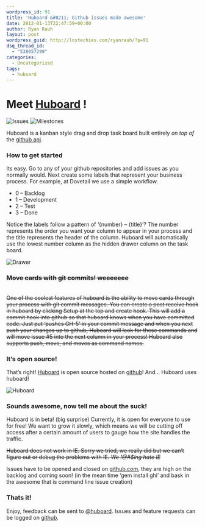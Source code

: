 ```yaml
---
wordpress_id: 91
title: 'Huboard &#8211; Github issues made awesome'
date: 2012-01-13T22:47:59+00:00
author: Ryan Rauh
layout: post
wordpress_guid: http://lostechies.com/ryanrauh/?p=91
dsq_thread_id:
  - "538057299"
categories:
  - Uncategorized
tags:
  - huboard
---
```

# Meet <a title="Go to huboard its awesome!" href="http://huboard.com" target="_blank">Huboard</a> !

<img style="max-width: 100%;" src="http://f.cl.ly/items/2V300F3W1W20121x1q00/Image%202012-01-13%20at%203.48.44%20PM.png" alt="Issues" />

<img style="max-width: 100%;" src="http://f.cl.ly/items/1z42372T3R2H001k3D0T/Image%202012-01-13%20at%203.49.07%20PM.png" alt="Milestones" />

Huboard is a kanban style drag and drop task board built entirely _on top of_ the [github api](http://developer.github.com/v3/).

### How to get started

Its easy. Go to any of your github repositories and add issues as you normally would. Next create some labels that represent your business process. For example, at Dovetail we use a simple workflow.

  * 0 &#8211; Backlog
  * 1 &#8211; Development
  * 2 &#8211; Test
  * 3 &#8211; Done

Notice the labels follow a pattern of &#8216;{number} &#8211; {title}&#8217;? The number represents the order you want your column to appear in your process and the title represents the header of the column. Huboard will automatically use the lowest number column as the hidden drawer column on the task board.

<img style="max-width: 100%;" src="http://f.cl.ly/items/1f2k3E443j111z0b2V1J/Image%202012-01-13%20at%204.06.29%20PM.png" alt="Drawer" />

### <del>Move cards with git commits! weeeeeee</del>

<del><br /> One of the coolest features of huboard is the ability to move cards through your process with git commit messages. You can create a post receive hook in huboard by clicking Setup at the top and create hook. This will add a commit hook into github so that huboard knows when you have committed code. Just put &#8216;pushes GH-5&#8217; in your commit message and when you next push your changes up to github, Huboard will look for these commands and will move issue #5 into the next column in your process! Huboard also supports push, move, and moves as command names.</del>

### It&#8217;s open source!

That&#8217;s right! [Huboard](https://github.com/rauhryan/huboard) is open source hosted on [github](https://github.com/rauhryan/huboard)! And&#8230; Huboard uses huboard!

<img style="max-width: 100%;" src="http://cl.ly/1k0j3l1V0D1j2O0W123j/Image%202012-01-13%20at%204.18.40%20PM.png" alt="Huboard" />

### Sounds awesome, now tell me about the suck!

Huboard is in beta! (big surprise) Currently, it is open for everyone to use for free! We want to grow it slowly, which means we will be cutting off access after a certain amount of users to gauge how the site handles the traffic.

<del>Huboard does not work in IE. Sorry we tried, we really did but we can&#8217;t figure out or debug the problems with IE. <em>We !@#$ing hate IE</em></del>

Issues have to be opened and closed on [github.com](https://github.com), they are high on the backlog and coming soon! (in the mean time &#8216;gem install ghi&#8217; and bask in the awesome that is command line issue creation)

### Thats it!

Enjoy, feedback can be sent to [@huboard](http://twitter.com/huboard). Issues and feature requests can be logged on [github](https://github.com/rauhryan/huboard/issues/).